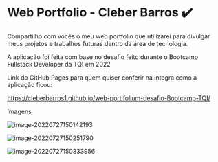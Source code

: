 # Web Portfolio  -  Cleber Barros  :heavy_check_mark:

Compartilho com vocês o meu web portfolio que utilizarei para divulgar meus projetos e trabalhos futuras dentro da área de tecnologia.

A aplicação foi feita com base no desafio feito durante o Bootcamp Fullstack Developer da TQI em 2022

Link do GitHub Pages para quem quiser conferir na integra como a aplicação ficou:

https://cleberbarros1.github.io/web-portifolium-desafio-Bootcamp-TQI/

Imagens

![image-20220727150142193](C:\Users\Cleber\AppData\Roaming\Typora\typora-user-images\image-20220727150142193.png)

![image-20220727150251790](C:\Users\Cleber\AppData\Roaming\Typora\typora-user-images\image-20220727150251790.png)

![image-20220727150333956](C:\Users\Cleber\AppData\Roaming\Typora\typora-user-images\image-20220727150333956.png)
